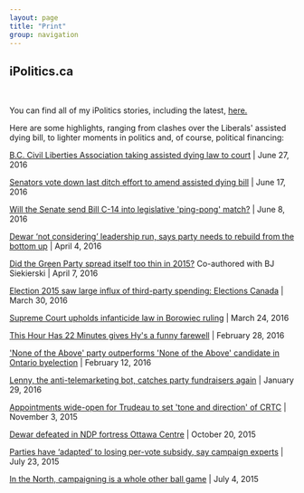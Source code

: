 ```yaml
---
layout: page
title: "Print"
group: navigation
---
```



<h2>iPolitics.ca</h2>
<br>

You can find all of my iPolitics stories, including the latest, [here.](http://ipolitics.ca/author/kyle-duggan/)


Here are some highlights, ranging from clashes over the Liberals' assisted dying bill, to lighter moments in politics and, of course, political financing:

[B.C. Civil Liberties Association taking assisted dying law to court](http://ipolitics.ca/2016/06/27/b-c-civil-liberties-association-taking-assisted-dying-law-to-court/) | June 27, 2016
<br>

[Senators vote down last ditch effort to amend assisted dying bill](http://ipolitics.ca/2016/06/17/senators-vote-down-last-ditch-effort-to-amend-assisted-dying-bill/) | June 17, 2016
<br>

[Will the Senate send Bill C-14 into legislative 'ping-pong' match?](http://ipolitics.ca/2016/06/08/will-the-senate-send-bill-c-14-into-legislative-ping-pong-match/) | June 8, 2016
<br>

[Dewar ‘not considering’ leadership run, says party needs to rebuild from the bottom up](http://ipolitics.ca/2016/04/28/dewar-not-ruling-out-leadership-run-says-party-needs-to-rebuild-from-the-bottom-up/?nnw-99202) | April 4, 2016
<br>

[Did the Green Party spread itself too thin in 2015?](http://ipolitics.ca/2016/04/07/did-the-green-party-spread-itself-too-thin-in-2015/) Co-authored with BJ Siekierski | April 7, 2016
<br>

[Election 2015 saw large influx of third-party spending: Elections Canada](http://ipolitics.ca/2016/03/30/election-2015-saw-large-influx-of-third-party-spending-elections-canada/) | March 30, 2016
<br>

[Supreme Court upholds infanticide law in Borowiec ruling](http://ipolitics.ca/2016/03/24/supreme-court-upholds-infanticide-law-in-borowiec-ruling/) | March 24, 2016
<br>

[This Hour Has 22 Minutes gives Hy's a funny farewell](http://ipolitics.ca/2016/02/28/this-hour-has-22-minutes-gives-hys-a-funny-farewell/) | February 28, 2016
<br>

['None of the Above' party outperforms 'None of the Above' candidate in Ontario byelection](http://ipolitics.ca/2016/02/12/none-of-the-above-party-outperforms-none-of-the-above-candidate-in-ontario-byelection/) | February 12, 2016
<br>

[Lenny, the anti-telemarketing bot, catches party fundraisers again](http://ipolitics.ca/2016/01/29/lenny-the-anti-telemarketing-bot-catches-party-fundraisers-again/) | January 29, 2016
<br>

[Appointments wide-open for Trudeau to set 'tone and direction' of CRTC](http://ipolitics.ca/2015/11/03/appointments-wide-open-for-trudeau-to-set-tone-and-direction-of-crtc/) | November 3, 2015
<br>

[Dewar defeated in NDP fortress Ottawa Centre](http://ipolitics.ca/2015/10/20/dewar-defeated-in-ndp-fortress-ottawa-centre/) | October 20, 2015
<br>

[Parties have ‘adapted’ to losing per-vote subsidy, say campaign experts](http://ipolitics.ca/2015/07/23/parties-have-adapted-to-losing-per-vote-subsidy-say-campaign-experts/) | July 23, 2015
<br>

[In the North, campaigning is a whole other ball game](http://ipolitics.ca/2015/07/04/in-the-north-campaigning-is-a-whole-other-ball-game/") | July 4, 2015
<br>
